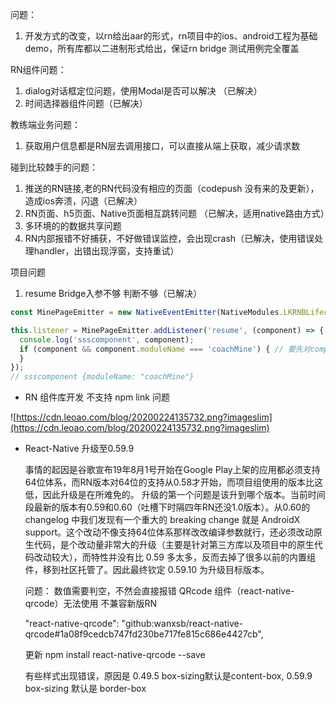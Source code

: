 

问题：

1. 开发方式的改变，以rn给出aar的形式，rn项目中的ios、android工程为基础demo，所有库都以二进制形式给出，保证rn bridge 测试用例完全覆盖

RN组件问题：

1. dialog对话框定位问题，使用Modal是否可以解决   （已解决）
2. 时间选择器组件问题（已解决）

教练端业务问题：

1. 获取用户信息都是RN层去调用接口，可以直接从端上获取，减少请求数

碰到比较棘手的问题：

1. 推送的RN链接,老的RN代码没有相应的页面（codepush 没有来的及更新），造成ios奔溃，闪退（已解决）
2. RN页面、h5页面、Native页面相互跳转问题 （已解决，适用native路由方式）
3. 多环境的的数据共享问题
4. RN内部报错不好捕获，不好做错误监控，会出现crash（已解决，使用错误处理handler，出错出现浮窗，支持重试）

项目问题

1. resume Bridge入参不够 判断不够（已解决）

```js
const MinePageEmitter = new NativeEventEmitter(NativeModules.LKRNBLifecycle);

this.listener = MinePageEmitter.addListener('resume', (component) => {
  console.log('ssscomponent', component);
  if (component && component.moduleName === 'coachMine') { // 要先对component判空
  }
});
// ssscomponent {moduleName: "coachMine"}
```

* RN 组件库开发  不支持 npm link 问题

![https://cdn.leoao.com/blog/20200224135732.png?imageslim](https://cdn.leoao.com/blog/20200224135732.png?imageslim)

* React-Native 升级至0.59.9

  事情的起因是谷歌宣布19年8月1号开始在Google Play上架的应用都必须支持64位体系，而RN版本对64位的支持从0.58才开始，而项目组使用的版本比这低，因此升级是在所难免的。
  升级的第一个问题是该升到哪个版本。当前时间段最新的版本有0.59和0.60（吐槽下时隔四年RN还没1.0版本）。从0.60的 changelog 中我们发现有一个重大的 breaking change 就是 AndroidX support。这个改动不像支持64位体系那样改改编译参数就行，还必须改动原生代码，是个改动量非常大的升级（主要是针对第三方库以及项目中的原生代码改动较大），而特性并没有比 0.59 多太多，反而去掉了很多以前的内置组件，移到社区托管了。因此最终钦定 0.59.10 为升级目标版本。

  问题：
   数值需要判空，不然会直接报错
  QRcode 组件（react-native-qrcode）无法使用   不兼容新版RN  

  "react-native-qrcode": "github:wanxsb/react-native-qrcode#1a08f9cedcb747fd230be717fe815c686e4427cb",

  更新  npm install react-native-qrcode --save

  有些样式出现错误，原因是  0.49.5  box-sizing默认是content-box,  0.59.9 box-sizing 默认是 border-box